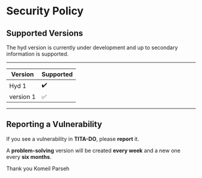# Security Policy

## Supported Versions

The hyd version is currently under development and up to secondary information is supported.

---------------------------------
| Version | Supported          |
| ------- | ------------------ |
| Hyd 1   | :heavy_check_mark: |
| version 1| :white_check_mark: |

----------------------------------

## Reporting a Vulnerability

If you see a vulnerability in **TITA-DO**, please **report** it.


A **problem-solving** version will be created **every week** and a new one every **six months**.

Thank you Komeil Parseh
